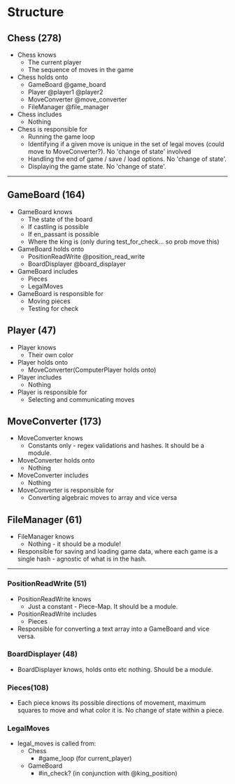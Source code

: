 # Structure

## Chess (278)
- Chess knows
    - The current player
    - The sequence of moves in the game
- Chess holds onto
    - GameBoard @game_board
    - Player @player1 @player2
    - MoveConverter @move_converter
    - FileManager @file_manager
- Chess includes
    - Nothing
- Chess is responsible for
    - Running the game loop
    - Identifying if a given move is unique in the set of legal moves (could move to MoveConverter?). No 'change of state' involved
    - Handling the end of game / save / load options. No 'change of state'.
    - Displaying the game state. No 'change of state'.

---

## GameBoard (164)
- GameBoard knows
    - The state of the board
    - If castling is possible
    - If en_passant is possible
    - Where the king is (only during test_for_check... so prob move this)
- GameBoard holds onto
    - PositionReadWrite @position_read_write
    - BoardDisplayer @board_displayer
- GameBoard includes
    - Pieces
    - LegalMoves
- GameBoard is responsible for
    - Moving pieces
    - Testing for check

## Player (47)
- Player knows
    - Their own color
- Player holds onto
    - MoveConverter(ComputerPlayer holds onto)
- Player includes
    - Nothing
- Player is responsible for
    - Selecting and communicating moves

## MoveConverter (173)
- MoveConverter knows
    - Constants only - regex validations and hashes. It should be a module.
- MoveConverter holds onto
    - Nothing
- MoveConverter includes
    - Nothing
- MoveConverter is responsible for
    - Converting algebraic moves to array and vice versa

## FileManager (61)
- FileManager knows
    - Nothing - it should be a module!
- Responsible for saving and loading game data, where each game is a single hash - agnostic of what is in the hash.

---

### PositionReadWrite (51)
- PositionReadWrite knows
    - Just a constant - Piece-Map. It should be a module.
- PositionReadWrite includes
    - Pieces
- Responsible for converting a text array into a GameBoard and vice versa.

### BoardDisplayer (48)
- BoardDisplayer knows, holds onto etc nothing. Should be a module.

### Pieces(108)
- Each piece knows its possible directions of movement, maximum squares to move and what color it is. No change of state within a piece.

### LegalMoves
- legal_moves is called from:
    - Chess
        - #game_loop (for current_player)
    - GameBoard
        - #in_check? (in conjunction with @king_position)